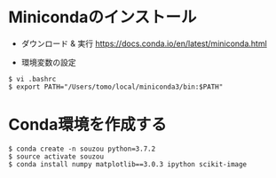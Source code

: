 # Minicondaのインストール
- ダウンロード & 実行
https://docs.conda.io/en/latest/miniconda.html

- 環境変数の設定
```
$ vi .bashrc
$ export PATH="/Users/tomo/local/miniconda3/bin:$PATH"
```


# Conda環境を作成する
```
$ conda create -n souzou python=3.7.2
$ source activate souzou
$ conda install numpy matplotlib==3.0.3 ipython scikit-image 
```


